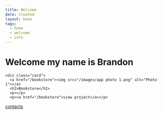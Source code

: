 ```yaml
---
title: Welcome
date: Created
layout: base
tags:
  - home
  - welcome
  - info
---
```

<div class="intro">
    <h1>Welcome my name is Brandon</h1>
    <p></p>
</div>
  <!-- Create three photo cards -->
  
    <div class="card">
      <a href="/bookstore"><img src="/images/app photo 1.png" alt="Photo 1"></a>
      <h2>Bookstore</h2>
      <p></p>
      <p><a href="/bookstore">view project</a></p>
</div>
<footer>
    <p>	<a href="/contact" class="btn" >contacts</a> </p>
 </footer> 